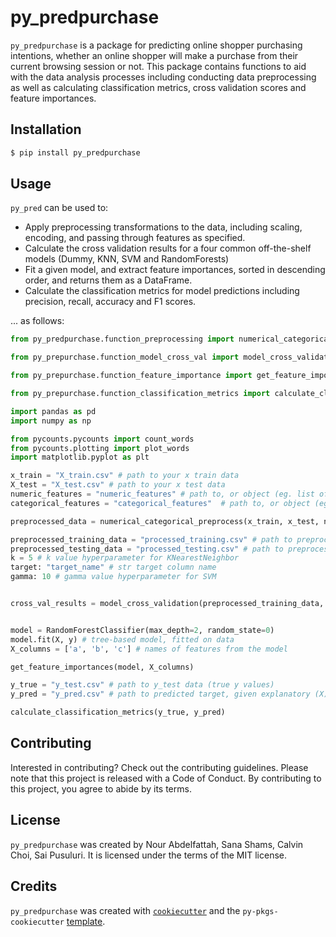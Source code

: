 # py_predpurchase

```py_predpurchase``` is a package for predicting online shopper purchasing intentions, whether an online shopper will make a purchase from their current browsing session or not. This package contains functions to aid with the data analysis processes including conducting data preprocessing as well as calculating classification metrics, cross validation scores and feature importances.

## Installation

```bash
$ pip install py_predpurchase
```

## Usage

```py_pred``` can be used to:

* Apply preprocessing transformations to the data, including scaling, encoding, and passing through features as specified.
* Calculate the cross validation results for a four common off-the-shelf models (Dummy, KNN, SVM and RandomForests)
* Fit a given model, and extract feature importances, sorted in descending order, and returns them as a DataFrame.
* Calculate the classification metrics for model predictions including precision, recall, accuracy and F1 scores.

... as follows:

``` python
from py_predpurchase.function_preprocessing import numerical_categorical_preprocess

from py_prepurchase.function_model_cross_val import model_cross_validation

from py_prepurchase.function_feature_importance import get_feature_importances

from py_prepurchase.function_classification_metrics import calculate_classification_metrics

import pandas as pd
import numpy as np

from pycounts.pycounts import count_words
from pycounts.plotting import plot_words
import matplotlib.pyplot as plt

x_train = "X_train.csv" # path to your x train data
X_test = "X_test.csv" # path to your x test data
numeric_features = "numeric_features" # path to, or object (eg. list of strings) containing names of numerical features 
categorical_features = "categorical_features"  # path to, or object (eg. list of strings) containing categorical features 

preprocessed_data = numerical_categorical_preprocess(x_train, x_test, numeric_features, categorical_features)

preprocessed_training_data = "processed_training.csv" # path to preprocessed training data
preprocessed_testing_data = "processed_testing.csv" # path to preprocessed testing data
k = 5 # k value hyperparameter for KNearestNeighbor
target: "target_name" # str target column name
gamma: 10 # gamma value hyperparameter for SVM


cross_val_results = model_cross_validation(preprocessed_training_data, preprocessed_testing_data, target, k, gamma):


model = RandomForestClassifier(max_depth=2, random_state=0)
model.fit(X, y) # tree-based model, fitted on data
X_columns = ['a', 'b', 'c'] # names of features from the model

get_feature_importances(model, X_columns)

y_true = "y_test.csv" # path to y_test data (true y values)
y_pred = "y_pred.csv" # path to predicted target, given explanatory (X) features that the model was fitted on.  

calculate_classification_metrics(y_true, y_pred)


```

## Contributing

Interested in contributing? Check out the contributing guidelines. Please note that this project is released with a Code of Conduct. By contributing to this project, you agree to abide by its terms.

## License

`py_predpurchase` was created by Nour Abdelfattah, Sana Shams, Calvin Choi, Sai Pusuluri. It is licensed under the terms of the MIT license.

## Credits

`py_predpurchase` was created with [`cookiecutter`](https://cookiecutter.readthedocs.io/en/latest/) and the `py-pkgs-cookiecutter` [template](https://github.com/py-pkgs/py-pkgs-cookiecutter).
